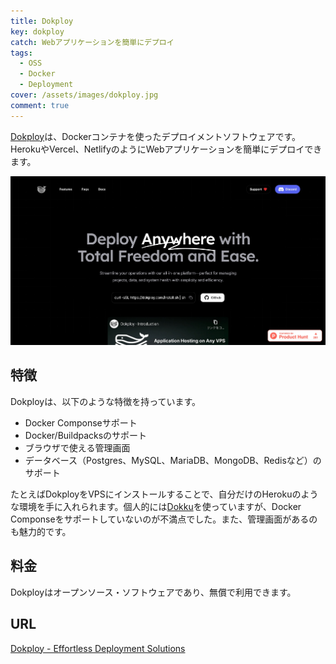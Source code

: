 ```yaml
---
title: Dokploy
key: dokploy
catch: Webアプリケーションを簡単にデプロイ
tags:
  - OSS
  - Docker
  - Deployment
cover: /assets/images/dokploy.jpg
comment: true
---
```


[Dokploy](https://dokploy.com/)は、Dockerコンテナを使ったデプロイメントソフトウェアです。HerokuやVercel、NetlifyのようにWebアプリケーションを簡単にデプロイできます。

[![DokployのWebサイト](/assets/images/dokploy.jpg)](https://dokploy.com/)

<!--more-->

## 特徴

Dokployは、以下のような特徴を持っています。

- Docker Componseサポート
- Docker/Buildpacksのサポート
- ブラウザで使える管理画面
- データベース（Postgres、MySQL、MariaDB、MongoDB、Redisなど）のサポート

たとえばDokployをVPSにインストールすることで、自分だけのHerokuのような環境を手に入れられます。個人的には[Dokku](https://dokku.com/)を使っていますが、Docker Componseをサポートしていないのが不満点でした。また、管理画面があるのも魅力的です。

## 料金

Dokployはオープンソース・ソフトウェアであり、無償で利用できます。


## URL

[Dokploy - Effortless Deployment Solutions](https://dokploy.com/)
